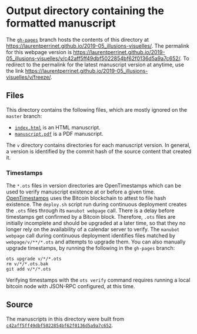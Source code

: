 # Output directory containing the formatted manuscript

The [`gh-pages`](https://github.com/laurentperrinet/2019-05_illusions-visuelles/tree/gh-pages) branch hosts the contents of this directory at <https://laurentperrinet.github.io/2019-05_illusions-visuelles/>.
The permalink for this webpage version is <https://laurentperrinet.github.io/2019-05_illusions-visuelles/v/c42aff5ff49dbf5022854bf62f0136d5a9a7c652/>.
To redirect to the permalink for the latest manuscript version at anytime, use the link <https://laurentperrinet.github.io/2019-05_illusions-visuelles/v/freeze/>.

## Files

This directory contains the following files, which are mostly ignored on the `master` branch:

+ [`index.html`](index.html) is an HTML manuscript.
+ [`manuscript.pdf`](manuscript.pdf) is a PDF manuscript.

The `v` directory contains directories for each manuscript version.
In general, a version is identified by the commit hash of the source content that created it.

### Timestamps

The `*.ots` files in version directories are OpenTimestamps which can be used to verify manuscript existence at or before a given time.
[OpenTimestamps](https://opentimestamps.org/) uses the Bitcoin blockchain to attest to file hash existence.
The `deploy.sh` script run during continuous deployment creates the `.ots` files through its `manubot webpage` call.
There is a delay before timestamps get confirmed by a Bitcoin block.
Therefore, `.ots` files are initially incomplete and should be upgraded at a later time, so that they no longer rely on the availability of a calendar server to verify.
The `manubot webpage` call during continuous deployment identifies files matched by `webpage/v/**/*.ots` and attempts to upgrade them.
You can also manually upgrade timestamps, by running the following in the `gh-pages` branch:

```shell
ots upgrade v/*/*.ots
rm v/*/*.ots.bak
git add v/*/*.ots
```

Verifying timestamps with the `ots verify` command requires running a local bitcoin node with JSON-RPC configured, at this time.

## Source

The manuscripts in this directory were built from
[`c42aff5ff49dbf5022854bf62f0136d5a9a7c652`](https://github.com/laurentperrinet/2019-05_illusions-visuelles/commit/c42aff5ff49dbf5022854bf62f0136d5a9a7c652).
